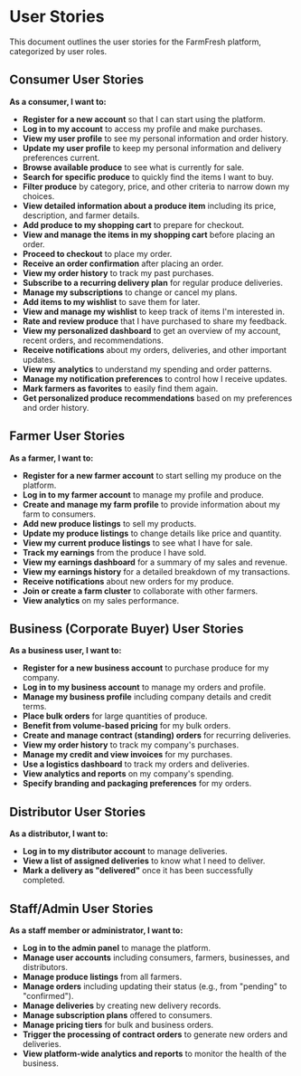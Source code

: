 
# User Stories

This document outlines the user stories for the FarmFresh platform, categorized by user roles.

## Consumer User Stories

**As a consumer, I want to:**

*   **Register for a new account** so that I can start using the platform.
*   **Log in to my account** to access my profile and make purchases.
*   **View my user profile** to see my personal information and order history.
*   **Update my user profile** to keep my personal information and delivery preferences current.
*   **Browse available produce** to see what is currently for sale.
*   **Search for specific produce** to quickly find the items I want to buy.
*   **Filter produce** by category, price, and other criteria to narrow down my choices.
*   **View detailed information about a produce item** including its price, description, and farmer details.
*   **Add produce to my shopping cart** to prepare for checkout.
*   **View and manage the items in my shopping cart** before placing an order.
*   **Proceed to checkout** to place my order.
*   **Receive an order confirmation** after placing an order.
*   **View my order history** to track my past purchases.
*   **Subscribe to a recurring delivery plan** for regular produce deliveries.
*   **Manage my subscriptions** to change or cancel my plans.
*   **Add items to my wishlist** to save them for later.
*   **View and manage my wishlist** to keep track of items I'm interested in.
*   **Rate and review produce** that I have purchased to share my feedback.
*   **View my personalized dashboard** to get an overview of my account, recent orders, and recommendations.
*   **Receive notifications** about my orders, deliveries, and other important updates.
*   **View my analytics** to understand my spending and order patterns.
*   **Manage my notification preferences** to control how I receive updates.
*   **Mark farmers as favorites** to easily find them again.
*   **Get personalized produce recommendations** based on my preferences and order history.

## Farmer User Stories

**As a farmer, I want to:**

*   **Register for a new farmer account** to start selling my produce on the platform.
*   **Log in to my farmer account** to manage my profile and produce.
*   **Create and manage my farm profile** to provide information about my farm to consumers.
*   **Add new produce listings** to sell my products.
*   **Update my produce listings** to change details like price and quantity.
*   **View my current produce listings** to see what I have for sale.
*   **Track my earnings** from the produce I have sold.
*   **View my earnings dashboard** for a summary of my sales and revenue.
*   **View my earnings history** for a detailed breakdown of my transactions.
*   **Receive notifications** about new orders for my produce.
*   **Join or create a farm cluster** to collaborate with other farmers.
*   **View analytics** on my sales performance.

## Business (Corporate Buyer) User Stories

**As a business user, I want to:**

*   **Register for a new business account** to purchase produce for my company.
*   **Log in to my business account** to manage my orders and profile.
*   **Manage my business profile** including company details and credit terms.
*   **Place bulk orders** for large quantities of produce.
*   **Benefit from volume-based pricing** for my bulk orders.
*   **Create and manage contract (standing) orders** for recurring deliveries.
*   **View my order history** to track my company's purchases.
*   **Manage my credit and view invoices** for my purchases.
*   **Use a logistics dashboard** to track my orders and deliveries.
*   **View analytics and reports** on my company's spending.
*   **Specify branding and packaging preferences** for my orders.

## Distributor User Stories

**As a distributor, I want to:**

*   **Log in to my distributor account** to manage deliveries.
*   **View a list of assigned deliveries** to know what I need to deliver.
*   **Mark a delivery as "delivered"** once it has been successfully completed.

## Staff/Admin User Stories

**As a staff member or administrator, I want to:**

*   **Log in to the admin panel** to manage the platform.
*   **Manage user accounts** including consumers, farmers, businesses, and distributors.
*   **Manage produce listings** from all farmers.
*   **Manage orders** including updating their status (e.g., from "pending" to "confirmed").
*   **Manage deliveries** by creating new delivery records.
*   **Manage subscription plans** offered to consumers.
*   **Manage pricing tiers** for bulk and business orders.
*   **Trigger the processing of contract orders** to generate new orders and deliveries.
*   **View platform-wide analytics and reports** to monitor the health of the business.
